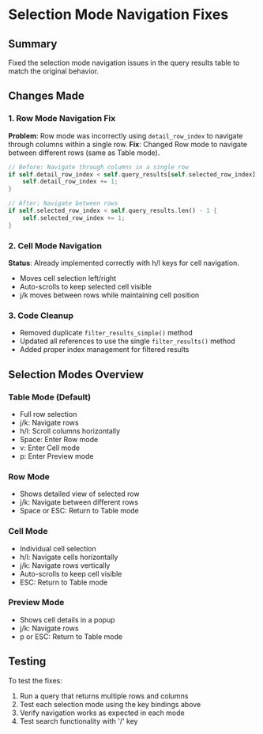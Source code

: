 # Selection Mode Navigation Fixes

## Summary
Fixed the selection mode navigation issues in the query results table to match the original behavior.

## Changes Made

### 1. Row Mode Navigation Fix
**Problem**: Row mode was incorrectly using `detail_row_index` to navigate through columns within a single row.
**Fix**: Changed Row mode to navigate between different rows (same as Table mode).

```rust
// Before: Navigate through columns in a single row
if self.detail_row_index < self.query_results[self.selected_row_index].len() - 1 {
    self.detail_row_index += 1;
}

// After: Navigate between rows
if self.selected_row_index < self.query_results.len() - 1 {
    self.selected_row_index += 1;
}
```

### 2. Cell Mode Navigation
**Status**: Already implemented correctly with h/l keys for cell navigation.
- Moves cell selection left/right
- Auto-scrolls to keep selected cell visible
- j/k moves between rows while maintaining cell position

### 3. Code Cleanup
- Removed duplicate `filter_results_simple()` method
- Updated all references to use the single `filter_results()` method
- Added proper index management for filtered results

## Selection Modes Overview

### Table Mode (Default)
- Full row selection
- j/k: Navigate rows
- h/l: Scroll columns horizontally
- Space: Enter Row mode
- v: Enter Cell mode
- p: Enter Preview mode

### Row Mode
- Shows detailed view of selected row
- j/k: Navigate between different rows
- Space or ESC: Return to Table mode

### Cell Mode
- Individual cell selection
- h/l: Navigate cells horizontally
- j/k: Navigate rows vertically
- Auto-scrolls to keep cell visible
- ESC: Return to Table mode

### Preview Mode
- Shows cell details in a popup
- j/k: Navigate rows
- p or ESC: Return to Table mode

## Testing
To test the fixes:
1. Run a query that returns multiple rows and columns
2. Test each selection mode using the key bindings above
3. Verify navigation works as expected in each mode
4. Test search functionality with '/' key